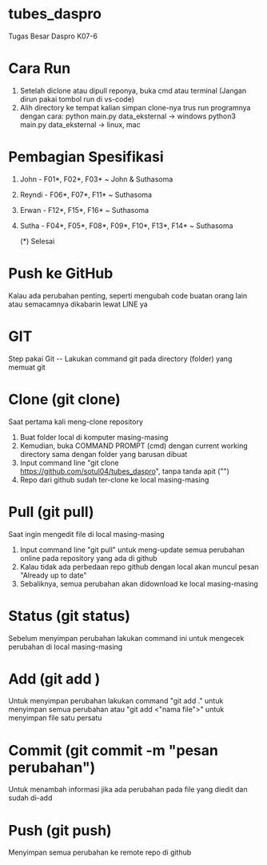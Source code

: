 # tubes_daspro
Tugas Besar Daspro K07-6

# Cara Run
1. Setelah diclone atau dipull reponya, buka cmd atau terminal (Jangan dirun pakai tombol run di vs-code)
2. Alih directory ke tempat kalian simpan clone-nya trus run programnya dengan cara:
python main.py data_eksternal        -> windows
python3 main.py data_eksternal       -> linux, mac

# Pembagian Spesifikasi
1. John - F01*, F02*, F03* ~ John & Suthasoma
2. Reyndi - F06*, F07*, F11* ~ Suthasoma
3. Erwan - F12*, F15*, F16* ~ Suthasoma
5. Sutha - F04*, F05*, F08*, F09*, F10*, F13*, F14* ~ Suthasoma

   (*) Selesai


# Push ke GitHub
Kalau ada perubahan penting, seperti mengubah code buatan orang lain atau semacamnya dikabarin lewat LINE ya

# GIT 
Step pakai Git -- Lakukan command git pada directory (folder) yang memuat git

# Clone (git clone)
Saat pertama kali meng-clone repository
1. Buat folder local di komputer masing-masing
2. Kemudian, buka COMMAND PROMPT (cmd) dengan current working directory sama dengan folder yang barusan dibuat
3. Input command line "git clone https://github.com/sotul04/tubes_daspro", tanpa tanda apit ("")
4. Repo dari github sudah ter-clone ke local masing-masing

# Pull (git pull)
Saat ingin mengedit file di local masing-masing
1. Input command line "git pull" untuk meng-update semua perubahan online pada repository yang ada di github
2. Kalau tidak ada perbedaan repo github dengan local akan muncul pesan "Already up to date"
3. Sebaliknya, semua perubahan akan didownload ke local masing-masing

# Status (git status)
Sebelum menyimpan perubahan lakukan command ini untuk mengecek perubahan di local masing-masing

# Add (git add <nama file>)
Untuk menyimpan perubahan lakukan command "git add ." untuk menyimpan semua perubahan atau "git add <"nama file">" untuk menyimpan file satu persatu

# Commit (git commit -m "pesan perubahan")
Untuk menambah informasi jika ada perubahan pada file yang diedit dan sudah di-add

# Push (git push)
Menyimpan semua perubahan ke remote repo di github
